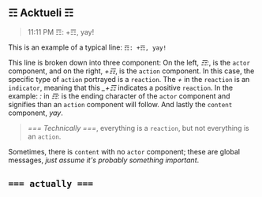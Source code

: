 ## ☶ Acktueli ☶

> 11:11 PM ☶: +☶, yay!

This is an example of a typical line: `☶: +☶, yay!`

This line is broken down into three component: 
On the left, _☶:_, is the `actor` component,  and on the right, _+☶_, is the `action` component.  In this case, the specific type of `action` portrayed is a `reaction`.  The _+_ in the `reaction` is an `indicator`, meaning that this _\_+☶_ indicates a positive `reaction`.  In the example: _:_ in _☶:_ is the ending character of the `actor` component and signifies than an `action` component will follow.  And lastly the `content` component, _yay_.

> _=== Technically ===_, everything is a `reaction`, but not everything is an `action`. 

Sometimes, there is `content` with no `actor` component; these are global messages, _just assume it's probably something important_.

## `=== actually ===`
